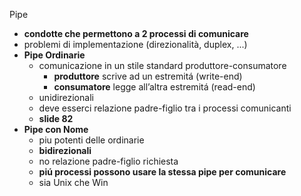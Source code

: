 Pipe
- **condotte che permettono a 2 processi di comunicare**
- problemi di implementazione (direzionalità, duplex, ...)
- **Pipe Ordinarie**
	- comunicazione in un stile standard produttore-consumatore
		- **produttore** scrive ad un estremitá (write-end)
		- **consumatore** legge all’altra estremitá (read-end)
	- unidirezionali
	- deve esserci relazione padre-figlio tra i processi comunicanti
	- **slide 82**
- **Pipe con Nome**
	- piu potenti delle ordinarie
	- **bidirezionali**
	- no relazione padre-figlio richiesta
	- **piú processi possono usare la stessa pipe per comunicare**
	- sia Unix che Win